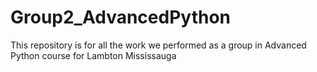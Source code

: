 # Group2_AdvancedPython
This repository is for all the work we performed as a group in Advanced Python course for Lambton Mississauga



